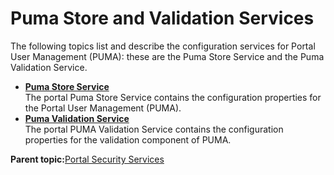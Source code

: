 # Puma Store and Validation Services

The following topics list and describe the configuration services for Portal User Management \(PUMA\): these are the Puma Store Service and the Puma Validation Service.

-   **[Puma Store Service](../admin-system/srvcfgref_puma_store.md)**  
The portal Puma Store Service contains the configuration properties for the Portal User Management \(PUMA\).
-   **[Puma Validation Service](../admin-system/srvcfgref_puma_validn.md)**  
The portal PUMA Validation Service contains the configuration properties for the validation component of PUMA.

**Parent topic:**[Portal Security Services](../admin-system/srvcfgref_secy.md)

